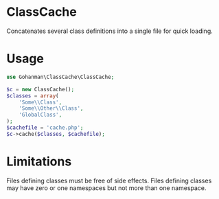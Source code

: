 # ClassCache
Concatenates several class definitions into a single file for quick loading.

# Usage
```php
use Gohanman\ClassCache\ClassCache;

$c = new ClassCache();
$classes = array(
    'Some\\Class',
    'Some\\Other\\Class',
    'GlobalClass',
);
$cachefile = 'cache.php';
$c->cache($classes, $cachefile);
```

# Limitations
Files defining classes must be free of side effects. Files defining classes may have zero or one namespaces but not more than one namespace.
